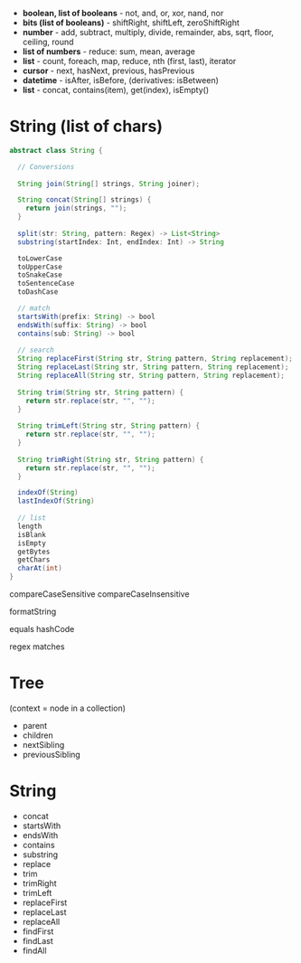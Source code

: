 - **boolean, list of booleans** - not, and, or, xor, nand, nor
- **bits (list of booleans)** - shiftRight, shiftLeft, zeroShiftRight
- **number** - add, subtract, multiply, divide, remainder, abs, sqrt, floor, ceiling, round
- **list of numbers** - reduce: sum, mean, average
- **list** - count, foreach, map, reduce, nth (first, last), iterator
- **cursor** - next, hasNext, previous, hasPrevious
- **datetime** - isAfter, isBefore, (derivatives: isBetween)
- **list** - concat, contains(item), get(index), isEmpty()

# String (list of chars)
```java
abstract class String {

  // Conversions
  
  String join(String[] strings, String joiner);

  String concat(String[] strings) {
    return join(strings, "");
  }
  
  split(str: String, pattern: Regex) -> List<String>
  substring(startIndex: Int, endIndex: Int) -> String

  toLowerCase
  toUpperCase
  toSnakeCase
  toSentenceCase
  toDashCase

  // match
  startsWith(prefix: String) -> bool
  endsWith(suffix: String) -> bool
  contains(sub: String) -> bool
  
  // search
  String replaceFirst(String str, String pattern, String replacement);
  String replaceLast(String str, String pattern, String replacement);
  String replaceAll(String str, String pattern, String replacement);
  
  String trim(String str, String pattern) {
    return str.replace(str, "", "");
  }
  
  String trimLeft(String str, String pattern) {
    return str.replace(str, "", "");
  }
  
  String trimRight(String str, String pattern) {
    return str.replace(str, "", "");
  }

  indexOf(String)
  lastIndexOf(String)
  
  // list
  length
  isBlank
  isEmpty
  getBytes
  getChars
  charAt(int)
}
```

compareCaseSensitive
compareCaseInsensitive

formatString

equals
hashCode

regex matches


# Tree
(context = node in a collection)
- parent
- children
- nextSibling
- previousSibling

# String
- concat
- startsWith
- endsWith
- contains
- substring
- replace
- trim
- trimRight
- trimLeft
- replaceFirst
- replaceLast
- replaceAll
- findFirst
- findLast
- findAll
